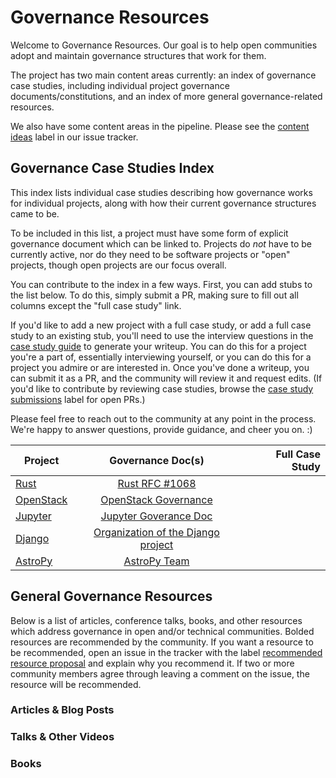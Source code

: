 # Governance Resources

Welcome to Governance Resources.  Our goal is to help open communities adopt and maintain governance structures that work for them.

The project has two main content areas currently: an index of governance case studies, including individual project governance documents/constitutions, and an index of more general governance-related resources.  

We also have some content areas in the pipeline.  Please see the [content ideas](https://github.com/shaunagm/governance-resources/labels/content%20ideas) label in our issue tracker.

## Governance Case Studies Index

This index lists individual case studies describing how governance works for individual projects, along with how their current governance structures came to be.

To be included in this list, a project must have some form of explicit governance document which can be linked to.  Projects do _not_ have to be currently active, nor do they need to be software projects or "open" projects, though open projects are our focus overall.

You can contribute to the index in a few ways.  First, you can add stubs to the list below.  To do this, simply submit a PR, making sure to fill out all columns except the "full case study" link.

If you'd like to add a new project with a full case study, or add a full case study to an existing stub, you'll need to use the interview questions in the [case study guide](https://github.com/shaunagm/governance-resources/blob/master/case-study-guide.md) to generate your writeup.  You can do this for a project you're a part of, essentially interviewing yourself, or you can do this for a project you admire or are interested in.  Once you've done a writeup, you can submit it as a PR, and the community will review it and request edits.  (If you'd like to contribute by reviewing case studies, browse the [case study submissions](https://github.com/shaunagm/governance-resources/labels/case%20study%20submissions) label for open PRs.)

Please feel free to reach out to the community at any point in the process.  We're happy to answer questions, provide guidance, and cheer you on.  :)

| Project       | Governance Doc(s) | Full Case Study |
| ------------- |:-------------:| -----:|
| [Rust](https://www.rust-lang.org)   | [Rust RFC #1068](https://github.com/rust-lang/rfcs/blob/master/text/1068-rust-governance.md) |  |
| [OpenStack](https://www.openstack.org)   | [OpenStack Governance](https://governance.openstack.org) |  |
| [Jupyter](https://jupyter.org)   | [Jupyter Goverance Doc](https://github.com/jupyter/governance/blob/master/governance.md) |  |
| [Django](https://www.djangoproject.com)   | [Organization of the Django project](https://docs.djangoproject.com/en/2.1/internals/organization/) |  |
| [AstroPy](https://www.astropy.org/index.html)  | [AstroPy Team](https://www.astropy.org/team.html) |  |

## General Governance Resources

Below is a list of articles, conference talks, books, and other resources which address governance in open and/or technical communities.  Bolded resources are recommended by the community.  If you want a resource to be recommended, open an issue in the tracker with the label [recommended resource proposal](https://github.com/shaunagm/governance-resources/labels/recommended%20resource%20proposal) and explain why you recommend it.  If two or more community members agree through leaving a comment on the issue, the resource will be recommended.

### Articles & Blog Posts

### Talks & Other Videos

### Books